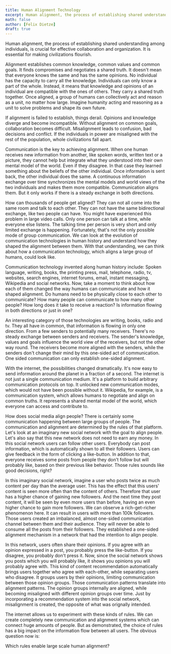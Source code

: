 ```yaml
---
title: Human Alignment Technology
excerpt: Human alignment, the process of establishing shared understanding among individuals, is crucial for effective collaboration and organization. It is essential for making civilizations flourish.
math: false
author: [Felix Dietze]
draft: true
---
```


Human alignment, the process of establishing shared understanding among individuals, is crucial for effective collaboration and organization. It is essential for making civilizations flourish.

Alignment establishes common knowledge, common values and common goals. It finds compromises and negotiates a shared truth. It doesn't mean that everyone knows the same and has the same opinions. No individual has the capacity to carry all the knowledge. Individuals can only know a part of the whole. Instead, it means that knowledge and opinions of an individual are compatible with the ones of others. They carry a shared truth together. Once aligned, a group of humans can collectively act and reason as a unit, no matter how large. Imagine humanity acting and reasoning as a unit to solve problems and shape its own future.

If alignment is failed to establish, things derail. Opinions and knowledge diverge and become incompatible. Without alignment on common goals, collaboration becomes difficult. Misalignment leads to confusion, bad decisions and conflict. If the individuals in power are misaligned with the rest of the population, whole civilizations fall apart.

Communication is the key to achieving alignment. When one human receives new information from another, like spoken words, written text or a picture, they cannot help but integrate what they understood into their own mental model of the world. Even if they disagree. In that case they learned something about the beliefs of the other individual. Once information is sent back, the other individual does the same. A continuous information exchange over time synchronizes the mental models and world views of the two individuals and makes them more compatible. Communication aligns them. But it only works if there is a steady exchange in both directions.

How can thousands of people get aligned? They can not all come into the same room and talk to each other. They can not have the same bidirectional exchange, like two people can have. You might have experienced this problem in large video calls. Only one person can talk at a time, while everyone else listens. The talking time per person is very short and only limited exchange is happening. Fortunately, that's not the only possible mode of group communication. We can look at the evolution of communication technologies in human history and understand how they shaped the alignment between them. With that understanding, we can think about how a communication technology, which aligns a large group of humans, could look like.

Communication technology invented along human history include: Spoken language, writing, books, the printing press, mail, telephone, radio, tv, websites, search engines, internet forums, email, instant messaging, Wikipedia and social networks. Now, take a moment to think about how each of them changed the way humans can communicate and how it shaped alignment. Do humans need to be physically close to each other to communicate? How many people can communicate to how many other people? How long does it take to receive a reaction? Is information flowing in both directions or just in one?

An interesting category of those technologies are writing, books, radio and tv. They all have in common, that information is flowing in only one direction. From a few senders to potentially many receivers. There's no steady exchange between senders and receivers. The sender's knowledge, values and goals influence the world view of the receivers, but not the other way round. The receivers become more aligned with the senders, while the senders don't change their mind by this one-sided act of communication. One sided communication can only establish one-sided alignment.

With the internet, the possibilities changed dramatically. It's now easy to send information around the planet in a fraction of a second. The internet is not just a single communication medium. It's a platform to build arbitrary communication protocols on top. It unlocked new communication modes, which would not have been possible without it. Wikipedia, for example, is a communication system, which allows humans to negotiate and align on common truths. It represents a shared mental model of the world, which everyone can access and contribute to.

How does social media align people? There is certainly some communication happening between large groups of people. The communication and alignment are determined by the rules of that platform. Let's look at an imaginary new social network with the goal to align people. Let's also say that this new network does not need to earn any money. In this social network users can follow other users. Everybody can post information, which is automatically shown to all their followers. Users can give feedback in the form of clicking a like-button. In addition to that, everyone receives some posts from people they don't follow but will probably like, based on their previous like behavior. Those rules sounds like good decisions, right?

In this imaginary social network, imagine a user who posts twice as much content per day than the average user. This has the effect that this users' content is seen more often than the content of others. Therefore that user has a higher chance of gaining new followers. And the next time they post content, it will be seen by even more users than before, having an even higher chance to gain more followers. We can observe a rich-get-richer phenomenon here. It can result in users with more than 100k followers. Those users created an imbalanced, almost one-sided communication channel between them and their audience. They will never be able to consume all the posts from their followers. They established a one-sided alignment mechanism in a network that had the intention to align people.

In this network, users often share their opinions. If you agree with an opinion expressed in a post, you probably press the like-button. If you disagree, you probably don't press it. Now, since the social network shows you posts which you will probably like, it shows you opinions you will probably agree with. This kind of content recommendation automatically brings users together who agree with each-other, while separating users who disagree. It groups users by their opinions, limiting communication between those opinion groups. Those communication patterns translate into alignment patterns. The opinion groups internally are aligned, while becoming misaligned with different opinion groups over time. Just by incorporating a recommendation system into the social network, misalignment is created, the opposite of what was orignally intended.

The internet allows us to experiment with these kinds of rules. We can create completely new communication and alignment systems which can connect huge amounts of people. But as demonstrated, the choice of rules has a big impact on the information flow between all users. The obvious question now is:

Which rules enable large scale human alignment?
